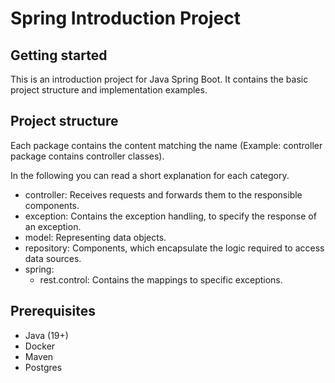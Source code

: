 # Spring Introduction Project

## Getting started

This is an introduction project for Java Spring Boot. It contains the basic project structure and implementation examples.

## Project structure

Each package contains the content matching the name (Example: controller package contains controller classes).

In the following you can read a short explanation for each category.

- controller: Receives requests and forwards them to the responsible components.
- exception: Contains the exception handling, to specify the response of an exception.
- model: Representing data objects.
- repository: Components, which encapsulate the logic required to access data sources.
- spring: 
  - rest.control: Contains the mappings to specific exceptions.

## Prerequisites
- Java (19+)
- Docker
- Maven
- Postgres
